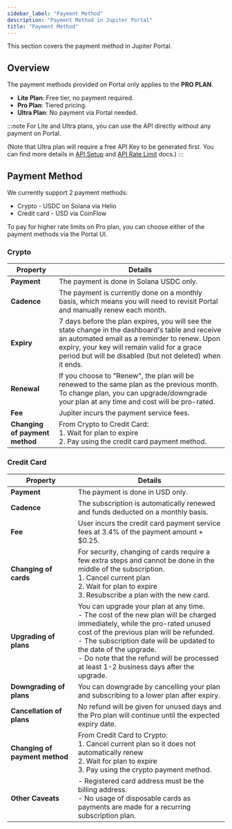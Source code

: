 ```yaml
---
sidebar_label: "Payment Method"
description: "Payment Method in Jupiter Portal"
title: "Payment Method"
---
```


<head>
    <title>Payment Method</title>
    <meta name="twitter:card" content="summary" />
</head>

This section covers the payment method in Jupiter Portal.


## Overview

The payment methods provided on Portal only applies to the **PRO PLAN**. 

- **Lite Plan**: Free tier, no payment required.
- **Pro Plan**: Tiered pricing.
- **Ultra Plan**: No payment via Portal needed.

:::note
For Lite and Ultra plans, you can use the API directly without any payment on Portal.

(Note that Ultra plan will require a free API Key to be generated first. You can find more details in [API Setup](/docs/api-setup) and [API Rate Limit](/docs/api-rate-limit) docs.)
:::

## Payment Method

We currently support 2 payment methods:
- Crypto - USDC on Solana via Helio
- Credit card - USD via CoinFlow

To pay for higher rate limits on Pro plan, you can choose either of the payment methods via the Portal UI.

### Crypto

| Property | Details |
|----------|---------|
| **Payment** | The payment is done in Solana USDC only. |
| **Cadence** | The payment is currently done on a monthly basis, which means you will need to revisit Portal and manually renew each month. |
| **Expiry** | 7 days before the plan expires, you will see the state change in the dashboard's table and receive an automated email as a reminder to renew. Upon expiry, your key will remain valid for a grace period but will be disabled (but not deleted) when it ends. |
| **Renewal** | If you choose to "Renew", the plan will be renewed to the same plan as the previous month. To change plan, you can upgrade/downgrade your plan at any time and cost will be pro-rated. |
| **Fee** | Jupiter incurs the payment service fees. |
| **Changing of payment method** | From Crypto to Credit Card:<br/>1. Wait for plan to expire<br/>2. Pay using the credit card payment method. |

### Credit Card

| Property | Details |
|----------|---------|
| **Payment** | The payment is done in USD only. |
| **Cadence** | The subscription is automatically renewed and funds deducted on a monthly basis. |
| **Fee** | User incurs the credit card payment service fees at 3.4% of the payment amount + $0.25. |
| **Changing of cards** | For security, changing of cards require a few extra steps and cannot be done in the middle of the subscription.<br/>1. Cancel current plan<br/>2. Wait for plan to expire<br/>3. Resubscribe a plan with the new card. |
| **Upgrading of plans** | You can upgrade your plan at any time.<br/>- The cost of the new plan will be charged immediately, while the pro-rated unused cost of the previous plan will be refunded.<br/>- The subscription date will be updated to the date of the upgrade.<br/>- Do note that the refund will be processed at least 1-2 business days after the upgrade. |
| **Downgrading of plans** | You can downgrade by cancelling your plan and subscribing to a lower plan after expiry. |
| **Cancellation of plans** | No refund will be given for unused days and the Pro plan will continue until the expected expiry date. |
| **Changing of payment method** | From Credit Card to Crypto:<br/>1. Cancel current plan so it does not automatically renew<br/>2. Wait for plan to expire<br/>3. Pay using the crypto payment method. |
| **Other Caveats** | - Registered card address must be the billing address.<br/>- No usage of disposable cards as payments are made for a recurring subscription plan. |